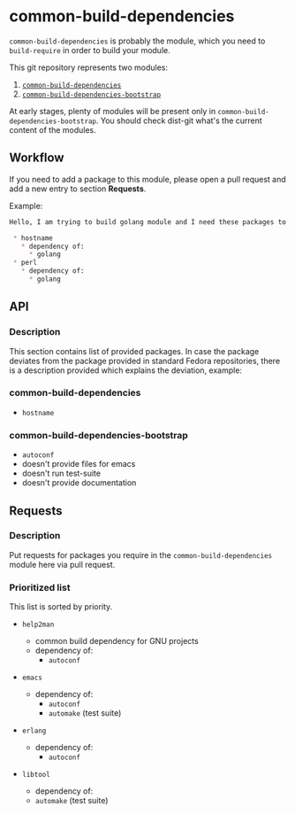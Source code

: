 # common-build-dependencies

`common-build-dependencies` is probably the module, which you need to
`build-require` in order to build your module.

This git repository represents two modules:

 1. [`common-build-dependencies`](http://pkgs.fedoraproject.org/cgit/modules/common-build-dependencies.git/)
 2. [`common-build-dependencies-bootstrap`](http://pkgs.fedoraproject.org/cgit/modules/common-build-dependencies-bootstrap.git/)

At early stages, plenty of modules will be present only in
`common-build-dependencies-bootstrap`. You should check dist-git what's the
current content of the modules.


## Workflow

If you need to add a package to this module, please open a pull request and add
a new entry to section **Requests**.

Example:

```markdown
Hello, I am trying to build golang module and I need these packages to be included in this module:

 * hostname
   * dependency of:
     * golang
 * perl
   * dependency of:
     * golang
```


## API

### Description

This section contains list of provided packages. In case the package deviates
from the package provided in standard Fedora repositories, there is a
description provided which explains the deviation, example:

### common-build-dependencies

 * `hostname`


### common-build-dependencies-bootstrap

 * `autoconf`
  * doesn't provide files for emacs
  * doesn't run test-suite
  * doesn't provide documentation


## Requests


### Description

Put requests for packages you require in the `common-build-dependencies` module here via pull request.


### Prioritized list

This list is sorted by priority.

 * `help2man`
   * common build dependency for GNU projects
   * dependency of:
     * `autoconf`

 * `emacs`
   * dependency of:
     * `autoconf`
     * `automake` (test suite)

 * `erlang`
   * dependency of:
     * `autoconf`

 * `libtool`
   * dependency of:
    * `automake` (test suite)

